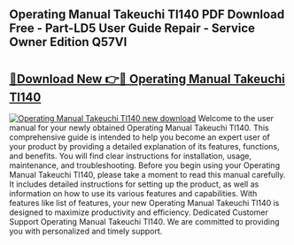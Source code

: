 ## Operating Manual Takeuchi Tl140 PDF Download Free - Part-LD5 User Guide Repair - Service Owner Edition Q57VI

# <h2><a href="http://bc70676.oget.top/?id=Operating+Manual+Takeuchi+Tl140">🔗Download New 👉🔴 Operating Manual Takeuchi Tl140</a></h2>

[![Operating Manual Takeuchi Tl140 new download](https://i.imgur.com/5g1atiW.png)](http://bc70676.oget.top/?id=Operating+Manual+Takeuchi+Tl140)
Welcome to the user manual for your newly obtained Operating Manual Takeuchi Tl140. This comprehensive guide is intended to help you become an expert user of your product by providing a detailed explanation of its features, functions, and benefits. You will find clear instructions for installation, usage, maintenance, and troubleshooting. Before you begin using your Operating Manual Takeuchi Tl140, please take a moment to read this manual carefully. It includes detailed instructions for setting up the product, as well as information on how to use its various features and capabilities. With features like list of features, your new Operating Manual Takeuchi Tl140 is designed to maximize productivity and efficiency. Dedicated Customer Support Operating Manual Takeuchi Tl140. We are committed to providing you with personalized and timely support.

